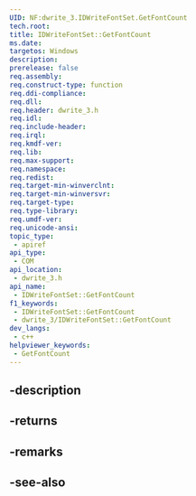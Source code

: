 ```yaml
---
UID: NF:dwrite_3.IDWriteFontSet.GetFontCount
tech.root: 
title: IDWriteFontSet::GetFontCount
ms.date: 
targetos: Windows
description: 
prerelease: false
req.assembly: 
req.construct-type: function
req.ddi-compliance: 
req.dll: 
req.header: dwrite_3.h
req.idl: 
req.include-header: 
req.irql: 
req.kmdf-ver: 
req.lib: 
req.max-support: 
req.namespace: 
req.redist: 
req.target-min-winverclnt: 
req.target-min-winversvr: 
req.target-type: 
req.type-library: 
req.umdf-ver: 
req.unicode-ansi: 
topic_type:
 - apiref
api_type:
 - COM
api_location:
 - dwrite_3.h
api_name:
 - IDWriteFontSet::GetFontCount
f1_keywords:
 - IDWriteFontSet::GetFontCount
 - dwrite_3/IDWriteFontSet::GetFontCount
dev_langs:
 - c++
helpviewer_keywords:
 - GetFontCount
---
```


## -description

## -returns

## -remarks

## -see-also


